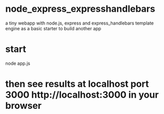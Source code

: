 # node_express_expresshandlebars
a tiny webapp with node.js, express and express_handlebars template engine as a basic starter to build another app

# start 
node app.js 

# then see results at localhost port 3000 http://localhost:3000 in your browser
